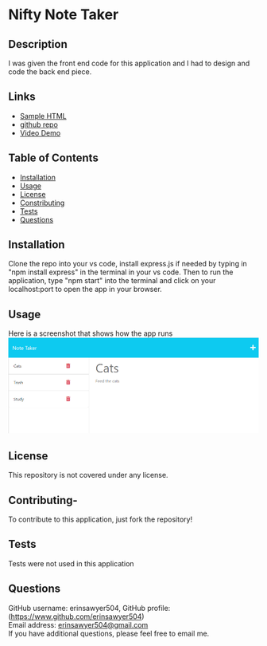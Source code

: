 # Nifty Note Taker

## Description
I was given the front end code for this application and I had to design and code the back end piece.  

## Links
- [Sample HTML](https://github.com/erinsawyer504/team-profile-generator/blob/main/dist/index.html)
- [github repo](https://github.com/erinsawyer504/team-profile-generator)
- [Video Demo](https://drive.google.com/file/d/1x1DT4_B1b5bDiA63j8ZvsHd7A71DtHyn/view)

## Table of Contents
- [Installation](#installation)  
- [Usage](#usage)  
- [License](#license)  
- [Constributing](#contributing)  
- [Tests](#tests)  
- [Questions](#questions)

## Installation
Clone the repo into your vs code, install express.js if needed by typing in "npm install express" in the terminal in your vs code. Then to run the application, type "npm start" into the terminal and click on  your localhost:port to open the app in  your browser.  

## Usage
Here is a screenshot that shows how the app runs
![Demo of Note Taker app](./public/assets/images/catnote.PNG)

## License
This repository is not covered under any license.

## Contributing-
To contribute to this application, just fork the repository!

## Tests
Tests were not used in this application

## Questions
GitHub username: erinsawyer504, 
GitHub profile: (https://www.github.com/erinsawyer504)    
Email address: erinsawyer504@gmail.com  
If you have additional questions, please feel free to email me.

